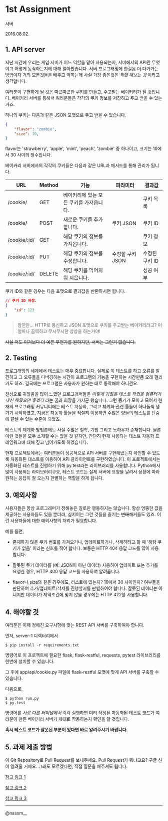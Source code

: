 # 1st Assignment

서버

2016.08.02.

## 1. API server

지난 시간에 우리는 게임 서버가 어느 역할을 맡아 사용되는지, 서버에서의 API란 무엇이고 어떻게 동작하는지에 대해 알아봤습니다. 서버 프로그래밍에 한걸음 더 다가가는 방법이자 거의 모든것들을 배우고 익히는데 사실 가장 좋은것은 *직접 해보는 것* 이라고 생각합니다.

여러분이 구현하게 될 것은 따끈따끈한 쿠키를 만들고, 주고받는 베이커리가 될 것입니다. 베이커리 서버를 통해서 여러분들은 각각의 쿠키 정보를 저장하고 주고 받을 수 있는 거죠.

하나의 쿠키는 다음과 같은 JSON 포맷으로 주고 받을 수 있습니다.
```JSON
{
    "flavor": "zombie",
    "size": 10,
}
```
flavor는 'strawberry', 'apple', 'mint', 'peach', 'zombie' 중 하나이고, 크기는 10에서 30 사이의 정수입니다.

베이커리 서버에서의 각각의 쿠키들은 다음과 같은 URL과 메서드를 통해 관리가 됩니다.

| URL          | Method | 기능                                    | 파라미터         | 결과값         |
|--------------|--------|-----------------------------------------|------------------|----------------|
| /cookie/     | GET    | 베이커리에 있는 모든 쿠키를 가져옵니다. |                  | 쿠키 목록      |
| /cookie/     | POST   | 새로운 쿠키를 추가합니다.               | 쿠키 JSON        | 쿠키 ID        |
| /cookie/:id/ | GET    | 해당 쿠키의 정보를 가져옵니다.          |                  | 쿠키 정보      |
| /cookie/:id/ | PUT    | 해당 쿠키의 정보를 수정합니다.          | 수정할 쿠키 JSON | 수정된 쿠키 ID |
| /cookie/:id/ | DELETE | 해당 쿠키를 먹어치워 지웁니다.          |                  | 성공 여부      |

쿠키 ID와 같은 경우는 다음 포맷으로 결과값을 반환하시면 됩니다.
```JSON
// 쿠키 ID 저장.
{
    "id": 123
}
```


> 잠깐만... HTTP로 통신하고 JSON 포맷으로 쿠키를 주고받는 베이커리라고? 이 얼마나 끔찍하고 무시무시한 상상을 하는거야!

<strike>사실 저도 이거보다 더 예쁜 무언가를 원하지만, 서버는 그런거 없습니다.</strike>

## 2. Testing

프로그래밍의 세계에서 테스트는 매우 중요합니다. 실제로 이 테스트를 하고 오류를 발견하고 그 오류들을 디버깅하는 시간이 프로그램의 기능을 구현하는 시간만큼 오래 걸리기도 하죠. 결국에는 프로그램은 사용자가 원하는 대로 동작해야 하니깐요.

천성으로 귀찮음을 많이 느꼈던 프로그래머들은 *이렇게 귀찮은 테스트 작업을 컴퓨터가 대신 해줬으면 좋겠다* 라는 꿈과 희망을 가지곤 했습니다. 그런 동기가 모이고 모여서 현재의 프로그래밍 커뮤니티에는 테스트 자동화, 그리고 체계화 관련 툴들이 하나둘씩 생기기 시작하였고, 지금은 자동화 툴들을 적절히 이용하면 수많은 양들의 테스트를 단숨에 끝낼 수 있는 수준이 되었죠.

테스트의 체계화 방법론에도 사실 수많은 철학, 기법 그리고 노하우가 존재합니다. 물론 이런 것들을 모두 소개할 수는 없을 것 같지만, 간단히 현재 사용되는 테스트 자동화 프레임워크에 대해 짚고 넘어가도록 하겠습니다.

현재 프로젝트에서는 여러분들이 성공적으로 API 서버를 구현해냈는지 확인할 수 있도록 자동화된 테스트를 이용하여 API 클라이언트를 구현하였습니다. 이 프로젝트에서는 자동화된 테스트를 진행하기 위해 py.test라는 라이브러리를 사용합니다. Python에서 많이 사용되는 라이브러리구요, 테스트 코드는 실제 서버에 요청을 날려서 상황에 따라 원하는 응답이 잘 오는지 판별하는 역할을 하게 됩니다.

## 3. 예외사항

사용자들은 항상 프로그래머가 정해놓은 길로만 행동하지는 않습니다. 항상 엉뚱한 값을 제공하는 사용자들도 있을 뿐더러, 심지어는 그런 것들을 즐기는 <strike>변태</strike>해커들도 있죠. 이런 사용자들에 대한 예외사항의 처리가 필요합니다.

예를 들면,

* 존재하지 않은 쿠키 번호를 가져오거나, 업데이트하거나, 삭제하려고 할 때 '해탕 쿠키가 없음' 이라는 신호를 줘야 합니다. 보통은 HTTP 404 응답 코드를 많이 사용합니다.

* 잘못된 쿠키 데이터를 (예: JSON이 아닌 데이터) 사용하여 업데이트 또는 추가를 요청한 경우, HTTP 400 응답 코드를 사용하여 알려줍니다.

* flavor나 size와 같은 경우에도, 리스트에 있는지? 10에서 30 사이인지? 여부들을 판단하여 추가/업데이트/삭제를 진행할지를 판별하여야 합니다. 잘못된 데이터는 아니지만 데이터가 제약조건에 맞지 않을 경우에는 HTTP 422를 사용합니다.

## 4. 해야할 것

여러분은 이제 정해진 요구사항에 맞는 REST API 서버를 구축하여야 합니다.

먼저, server-1 디렉터리에서
```shell
$ pip install -r requirements.txt
```
명령어로 이 프로젝트에 필요한 flask, flask-restful, requests, pytest 라이브러리를 한번에 설치할 수 있습니다.

그 후에 app/api/cookie.py 파일에 flask-restful 포맷에 맞게 API 서버를 구축할 수 있습니다.

다음으로,
```shell
$ python run.py
$ py.test
```
명령어를 *서로 다른 터미널에서* 각각 실행하면 미리 작성된 자동화된 테스트 코드가 여러분이 만든 베이커리 서버가 제대로 작동하는지 확인을 할 것입니다.

**혹시 테스트 코드가 잘못된 부분이 있다면 바로 알려주시기 바랍니다.**

## 5. 과제 제출 방법

이 Git Repository로 Pull Request를 보내주세요. Pull Request가 뭐냐고요? 구글 신이 알려줄 거에요. 그래도 모르겠다면, 직접 질문을 해주셔도 됩니다.

[참고 링크 1](http://minsone.github.io/git/github-Pull-Request)

[참고 링크 2](https://www.xpressengine.com/devlog/22791272)

[참고 링크 3](http://blog.axisj.com/archives/514)

-----

@nassm__

